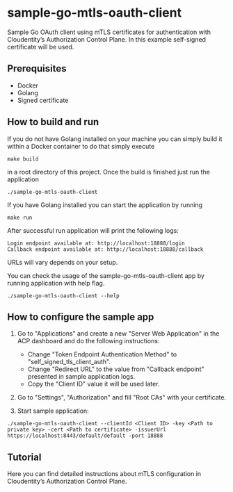 # sample-go-mtls-oauth-client

Sample Go OAuth client using mTLS certificates for authentication with Cloudentity’s Authorization Control Plane. In this
example self-signed certificate will be used.

## Prerequisites

* Docker
* Golang
* Signed certificate

## How to build and run

If you do not have Golang installed on your machine you can simply
build it within a Docker container to do that simply execute 
```
make build
```
in a root directory of this project. Once the build is finished just run the 
application 
```
./sample-go-mtls-oauth-client
```

If you have Golang installed you can start the application by running 
```
make run
```

After successful run application will print the following logs:

```
Login endpoint available at: http://localhost:18888/login
Callback endpoint available at: http://localhost:18888/callback
```

URLs will vary depends on your setup.

You can check the usage of the sample-go-mtls-oauth-client app by running 
application with help flag.
```
./sample-go-mtls-oauth-client --help
```

## How to configure the sample app

1. Go to "Applications" and create a new "Server Web Application" in the ACP dashboard and do the following instructions: 
    * Change "Token Endpoint Authentication Method" to "self_signed_tls_client_auth".
    * Change "Redirect URL" to the value from "Callback endpoint" presented in sample application logs.
    * Copy the "Client ID" value it will be used later.

2. Go to "Settings", "Authorization" and fill "Root CAs" with your certificate.

3. Start sample application:

```
./sample-go-mtls-oauth-client --clientId <Client ID> -key <Path to private key> -cert <Path to certificate> -issuerUrl https://localhost:8443/default/default -port 18888 
```

## Tutorial

Here you can find detailed instructions about mTLS configuration in Cloudentity’s Authorization Control Plane.